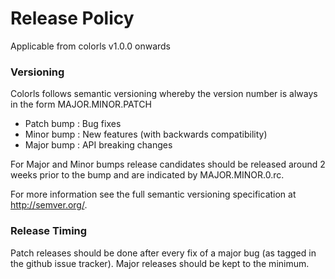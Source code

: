 # Release Policy

Applicable from colorls v1.0.0 onwards

### Versioning

Colorls follows semantic versioning whereby the version number is always in the form MAJOR.MINOR.PATCH

- Patch bump : Bug fixes
- Minor bump : New features (with backwards compatibility)
- Major bump : API breaking changes

For Major and Minor bumps release candidates should be released around 2 weeks prior to the bump and are indicated by MAJOR.MINOR.0.rc.

For more information see the full semantic versioning specification at http://semver.org/.

### Release Timing

Patch releases should be done after every fix of a major bug (as tagged in the github issue tracker).
Major releases should be kept to the minimum.